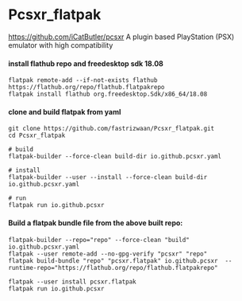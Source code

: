 # Pcsxr_flatpak
https://github.com/iCatButler/pcsxr
A plugin based PlayStation (PSX) emulator with high compatibility

#### install flathub repo and freedesktop sdk 18.08
```
flatpak remote-add --if-not-exists flathub https://flathub.org/repo/flathub.flatpakrepo
flatpak install flathub org.freedesktop.Sdk/x86_64/18.08
```

#### clone and build flatpak from yaml
```
git clone https://github.com/fastrizwaan/Pcsxr_flatpak.git
cd Pcsxr_flatpak

# build
flatpak-builder --force-clean build-dir io.github.pcsxr.yaml

# install 
flatpak-builder --user --install --force-clean build-dir io.github.pcsxr.yaml

# run
flatpak run io.github.pcsxr
```

#### Build a flatpak bundle file from the above built repo:
```
flatpak-builder --repo="repo" --force-clean "build" io.github.pcsxr.yaml
flatpak --user remote-add --no-gpg-verify "pcsxr" "repo"
flatpak build-bundle "repo" "pcsxr.flatpak" io.github.pcsxr  --runtime-repo="https://flathub.org/repo/flathub.flatpakrepo"

flatpak --user install pcsxr.flatpak
flatpak run io.github.pcsxr
```
